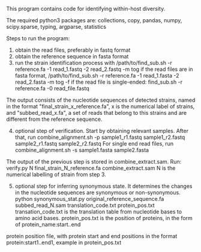 This program contains code for identifying within-host diversity.

The required python3 packages are:
collections, copy, pandas, numpy, scipy.sparse, typing, argparse, statistics

Steps to run the program:
1. obtain the read files, preferably in fastq format
2. obtain the reference sequence in fasta format
3. run the strain identification process with /path/to/find_sub.sh -r reference.fa -1 read_1.fastq -2 read_2.fastq -m tog 
if the read files are in fasta format,
/path/to/find_sub.sh -r reference.fa -1 read_1.fasta -2 read_2.fasta -m tog -f
if the read file is single-ended:
find_sub.sh -r reference.fa -0 read_file.fastq

The output consists of the nucleotide sequences of detected strains, named in the format "final_strain_x_reference.fa", x is the numerical label of strains, and "subbed_read_x.fa", a set of reads that belong to this strains and are different from the reference sequence.

4. optional step of verification. Start by obtaining relevant samples. After that, run combine_alignment.sh -p sample1_r1.fastq sample1_r2.fastq sample2_r1.fastq sample2_r2.fastq
For single end read files, run combine_alignment.sh -s sample1.fasta sample2.fasta

The output of the previous step is stored in combine_extract.sam. Run:
 verify.py N final_strain_N_reference.fa combine_extract.sam 
N is the numerical labelling of strain from step 3.

5. optional step for inferring synonymous state. It determines the changes in the nucleotide sequences are synonymous or non-synonymous. 
python synonymous_stat.py original_reference_sequence.fa subbed_read_N.sam translation_code.txt protein_pos.txt
transation_code.txt is the translation table from nucleotide bases to amino acid bases. protein_pos.txt is the position of proteins, in the form of protein_name:start..end




 protein position file, with protein start and end positions in the format protein:start1..end1, example in protein_pos.txt 
